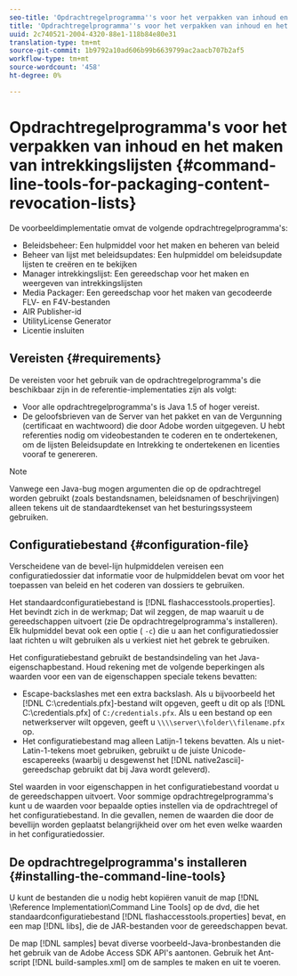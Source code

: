 ```yaml
---
seo-title: 'Opdrachtregelprogramma''s voor het verpakken van inhoud en het maken van intrekkingslijsten '
title: 'Opdrachtregelprogramma''s voor het verpakken van inhoud en het maken van intrekkingslijsten '
uuid: 2c740521-2004-4320-88e1-118b84e80e31
translation-type: tm+mt
source-git-commit: 1b9792a10ad606b99b6639799ac2aacb707b2af5
workflow-type: tm+mt
source-wordcount: '458'
ht-degree: 0%

---
```



# Opdrachtregelprogramma&#39;s voor het verpakken van inhoud en het maken van intrekkingslijsten {#command-line-tools-for-packaging-content-revocation-lists}

De voorbeeldimplementatie omvat de volgende opdrachtregelprogramma&#39;s:

* Beleidsbeheer: Een hulpmiddel voor het maken en beheren van beleid
* Beheer van lijst met beleidsupdates: Een hulpmiddel om beleidsupdate lijsten te creëren en te bekijken
* Manager intrekkingslijst: Een gereedschap voor het maken en weergeven van intrekkingslijsten
* Media Packager: Een gereedschap voor het maken van gecodeerde FLV- en F4V-bestanden
* AIR Publisher-id
* UtilityLicense Generator
* Licentie insluiten

## Vereisten {#requirements}

De vereisten voor het gebruik van de opdrachtregelprogramma&#39;s die beschikbaar zijn in de referentie-implementaties zijn als volgt:

* Voor alle opdrachtregelprogramma&#39;s is Java 1.5 of hoger vereist.
* De geloofsbrieven van de Server van het pakket en van de Vergunning (certificaat en wachtwoord) die door Adobe worden uitgegeven. U hebt referenties nodig om videobestanden te coderen en te ondertekenen, om de lijsten Beleidsupdate en Intrekking te ondertekenen en licenties vooraf te genereren.

>[!NOTE]
>
>Vanwege een Java-bug mogen argumenten die op de opdrachtregel worden gebruikt (zoals bestandsnamen, beleidsnamen of beschrijvingen) alleen tekens uit de standaardtekenset van het besturingssysteem gebruiken.

## Configuratiebestand {#configuration-file}

Verscheidene van de bevel-lijn hulpmiddelen vereisen een configuratiedossier dat informatie voor de hulpmiddelen bevat om voor het toepassen van beleid en het coderen van dossiers te gebruiken.

Het standaardconfiguratiebestand is [!DNL flashaccesstools.properties]. Het bevindt zich in de werkmap; Dat wil zeggen, de map waaruit u de gereedschappen uitvoert (zie De opdrachtregelprogramma&#39;s installeren). Elk hulpmiddel bevat ook een optie ( `-c`) die u aan het configuratiedossier laat richten u wilt gebruiken als u verkiest niet het gebrek te gebruiken.

Het configuratiebestand gebruikt de bestandsindeling van het Java-eigenschapbestand. Houd rekening met de volgende beperkingen als waarden voor een van de eigenschappen speciale tekens bevatten:

* Escape-backslashes met een extra backslash. Als u bijvoorbeeld het [!DNL C:\credentials.pfx]-bestand wilt opgeven, geeft u dit op als [!DNL C:\\credentials.pfx] of `C:/credentials.pfx`. Als u een bestand op een netwerkserver wilt opgeven, geeft u `\\\\server\\folder\\filename.pfx` op.
* Het configuratiebestand mag alleen Latijn-1 tekens bevatten. Als u niet-Latin-1-tekens moet gebruiken, gebruikt u de juiste Unicode-escapereeks (waarbij u desgewenst het [!DNL native2ascii]-gereedschap gebruikt dat bij Java wordt geleverd).

Stel waarden in voor eigenschappen in het configuratiebestand voordat u de gereedschappen uitvoert. Voor sommige opdrachtregelprogramma&#39;s kunt u de waarden voor bepaalde opties instellen via de opdrachtregel of het configuratiebestand. In die gevallen, nemen de waarden die door de bevellijn worden geplaatst belangrijkheid over om het even welke waarden in het configuratiedossier.

## De opdrachtregelprogramma&#39;s installeren {#installing-the-command-line-tools}

U kunt de bestanden die u nodig hebt kopiëren vanuit de map [!DNL \Reference Implementation\Command Line Tools] op de dvd, die het standaardconfiguratiebestand [!DNL flashaccesstools.properties] bevat, en een map [!DNL libs], die de JAR-bestanden voor de gereedschappen bevat.

De map [!DNL samples] bevat diverse voorbeeld-Java-bronbestanden die het gebruik van de Adobe Access SDK API&#39;s aantonen. Gebruik het Ant-script [!DNL build-samples.xml] om de samples te maken en uit te voeren.